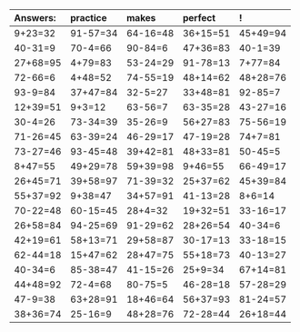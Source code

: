 | Answers: | practice | makes | perfect | ! |
| :--- | :--- | :--- | :--- | :--- |
| 9+23=32 | 91-57=34 | 64-16=48 | 36+15=51 | 45+49=94 | 
| 40-31=9 | 70-4=66 | 90-84=6 | 47+36=83 | 40-1=39 | 
| 27+68=95 | 4+79=83 | 53-24=29 | 91-78=13 | 7+77=84 | 
| 72-66=6 | 4+48=52 | 74-55=19 | 48+14=62 | 48+28=76 | 
| 93-9=84 | 37+47=84 | 32-5=27 | 33+48=81 | 92-85=7 | 
| 12+39=51 | 9+3=12 | 63-56=7 | 63-35=28 | 43-27=16 | 
| 30-4=26 | 73-34=39 | 35-26=9 | 56+27=83 | 75-56=19 | 
| 71-26=45 | 63-39=24 | 46-29=17 | 47-19=28 | 74+7=81 | 
| 73-27=46 | 93-45=48 | 39+42=81 | 48+33=81 | 50-45=5 | 
| 8+47=55 | 49+29=78 | 59+39=98 | 9+46=55 | 66-49=17 | 
| 26+45=71 | 39+58=97 | 71-39=32 | 25+37=62 | 45+39=84 | 
| 55+37=92 | 9+38=47 | 34+57=91 | 41-13=28 | 8+6=14 | 
| 70-22=48 | 60-15=45 | 28+4=32 | 19+32=51 | 33-16=17 | 
| 26+58=84 | 94-25=69 | 91-29=62 | 28+26=54 | 40-34=6 | 
| 42+19=61 | 58+13=71 | 29+58=87 | 30-17=13 | 33-18=15 | 
| 62-44=18 | 15+47=62 | 28+47=75 | 55+18=73 | 40-13=27 | 
| 40-34=6 | 85-38=47 | 41-15=26 | 25+9=34 | 67+14=81 | 
| 44+48=92 | 72-4=68 | 80-75=5 | 46-28=18 | 57-28=29 | 
| 47-9=38 | 63+28=91 | 18+46=64 | 56+37=93 | 81-24=57 | 
| 38+36=74 | 25-16=9 | 48+28=76 | 72-28=44 | 26+18=44 | 

